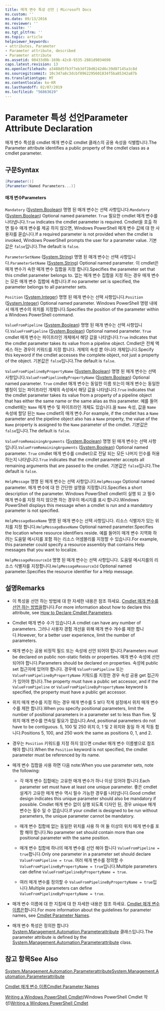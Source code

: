 ```yaml
---
title: 매개 변수 특성 선언 | Microsoft Docs
ms.custom: ''
ms.date: 09/13/2016
ms.reviewer: ''
ms.suite: ''
ms.tgt_pltfrm: ''
ms.topic: article
helpviewer_keywords:
- attributes, Parameter
- Parameter attribute, described
- Parameter attribute
ms.assetid: 08433d0b-169b-42c8-9335-2881d9034698
caps.latest.revision: 13
ms.openlocfilehash: a3488d5fb3f7eb3df28d0242d6c39d07145a3c8d
ms.sourcegitcommit: 10c347a8c3dcbf8962295601834f5ba85342a87b
ms.translationtype: MT
ms.contentlocale: ko-KR
ms.lasthandoff: 02/07/2019
ms.locfileid: "56863619"
---
```

# <a name="parameter-attribute-declaration"></a><span data-ttu-id="d66c7-102">Parameter 특성 선언</span><span class="sxs-lookup"><span data-stu-id="d66c7-102">Parameter Attribute Declaration</span></span>

<span data-ttu-id="d66c7-103">매개 변수 특성을 cmdlet 매개 변수로 cmdlet 클래스의 공용 속성을 식별합니다.</span><span class="sxs-lookup"><span data-stu-id="d66c7-103">The Parameter attribute identifies a public property of the cmdlet class as a cmdlet parameter.</span></span>

## <a name="syntax"></a><span data-ttu-id="d66c7-104">구문</span><span class="sxs-lookup"><span data-stu-id="d66c7-104">Syntax</span></span>

```csharp
[Parameter()]
[Parameter(Named Parameters...)]
```

#### <a name="parameters"></a><span data-ttu-id="d66c7-105">매개 변수</span><span class="sxs-lookup"><span data-stu-id="d66c7-105">Parameters</span></span>

<span data-ttu-id="d66c7-106">`Mandatory` ([System.Boolean](/dotnet/api/System.Boolean)) 명명 된 매개 변수는 선택 사항입니다.</span><span class="sxs-lookup"><span data-stu-id="d66c7-106">`Mandatory` ([System.Boolean](/dotnet/api/System.Boolean)) Optional named parameter.</span></span> <span data-ttu-id="d66c7-107">`True` 필요한 cmdlet 매개 변수를 나타냅니다.</span><span class="sxs-lookup"><span data-stu-id="d66c7-107">`True` indicates the cmdlet parameter is required.</span></span> <span data-ttu-id="d66c7-108">Cmdlet을 호출 하면 필수 매개 변수를 제공 하지 않으면, Windows PowerShell 매개 변수 값에 대 한 사용자를 묻습니다.</span><span class="sxs-lookup"><span data-stu-id="d66c7-108">If a required parameter is not provided when the cmdlet is invoked, Windows PowerShell prompts the user for a parameter value.</span></span> <span data-ttu-id="d66c7-109">기본값은 `false`입니다.</span><span class="sxs-lookup"><span data-stu-id="d66c7-109">The default is `false`.</span></span>

<span data-ttu-id="d66c7-110">`ParameterSetName` ([System.String](/dotnet/api/System.String)) 명명 된 매개 변수는 선택 사항입니다.</span><span class="sxs-lookup"><span data-stu-id="d66c7-110">`ParameterSetName` ([System.String](/dotnet/api/System.String)) Optional named parameter.</span></span> <span data-ttu-id="d66c7-111">이 cmdlet은 매개 변수가 속한 매개 변수 집합을 지정 합니다.</span><span class="sxs-lookup"><span data-stu-id="d66c7-111">Specifies the parameter set that this cmdlet parameter belongs to.</span></span> <span data-ttu-id="d66c7-112">없는 매개 변수 집합을 지정 하는 경우 매개 변수는 모든 매개 변수 집합에 속합니다.</span><span class="sxs-lookup"><span data-stu-id="d66c7-112">If no parameter set is specified, the parameter belongs to all parameter sets.</span></span>

<span data-ttu-id="d66c7-113">`Position` ([System.Integer](/dotnet/api/System.Integer)) 명명 된 매개 변수는 선택 사항입니다.</span><span class="sxs-lookup"><span data-stu-id="d66c7-113">`Position` ([System.Integer](/dotnet/api/System.Integer)) Optional named parameter.</span></span> <span data-ttu-id="d66c7-114">Windows PowerShell 명령 내에서 매개 변수의 위치를 지정합니다.</span><span class="sxs-lookup"><span data-stu-id="d66c7-114">Specifies the position of the parameter within a Windows PowerShell command.</span></span>

<span data-ttu-id="d66c7-115">`ValueFromPipeline` ([System.Boolean](/dotnet/api/System.Boolean)) 명명 된 매개 변수는 선택 사항입니다.</span><span class="sxs-lookup"><span data-stu-id="d66c7-115">`ValueFromPipeline` ([System.Boolean](/dotnet/api/System.Boolean)) Optional named parameter.</span></span> <span data-ttu-id="d66c7-116">`True` cmdlet 매개 변수는 파이프라인 개체에서 해당 값을 나타냅니다.</span><span class="sxs-lookup"><span data-stu-id="d66c7-116">`True` indicates that the cmdlet parameter takes its value from a pipeline object.</span></span> <span data-ttu-id="d66c7-117">Cmdlet은 전체 액세스 하는 경우이 키워드를 지정 합니다. 개체의 속성 뿐 아니라 개체입니다.</span><span class="sxs-lookup"><span data-stu-id="d66c7-117">Specify this keyword if the cmdlet accesses the complete object, not just a property of the object.</span></span> <span data-ttu-id="d66c7-118">기본값은 `false`입니다.</span><span class="sxs-lookup"><span data-stu-id="d66c7-118">The default is `false`.</span></span>

<span data-ttu-id="d66c7-119">`ValueFromPipelineByPropertyName` ([System.Boolean](/dotnet/api/System.Boolean)) 명명 된 매개 변수는 선택 사항입니다.</span><span class="sxs-lookup"><span data-stu-id="d66c7-119">`ValueFromPipelineByPropertyName` ([System.Boolean](/dotnet/api/System.Boolean)) Optional named parameter.</span></span> <span data-ttu-id="d66c7-120">`True` cmdlet 매개 변수는 동일한 이름 또는이 매개 변수는 동일한 별칭이 있는 파이프라인 개체의 속성에서 해당 값을 나타냅니다.</span><span class="sxs-lookup"><span data-stu-id="d66c7-120">`True` indicates that the cmdlet parameter takes its value from a property of a pipeline object that has either the same name or the same alias as this parameter.</span></span> <span data-ttu-id="d66c7-121">예를 들어 cmdlet에는 `Name` 매개 변수 및 파이프라인 개체도 있습니다.을 `Name` 속성, 값을 `Name` 속성에 할당 된는 `Name` cmdlet의 매개 변수.</span><span class="sxs-lookup"><span data-stu-id="d66c7-121">For example, if the cmdlet has a `Name` parameter and the pipeline object also has a `Name` property, the value of the `Name` property is assigned to the `Name` parameter of the cmdlet.</span></span> <span data-ttu-id="d66c7-122">기본값은 `false`입니다.</span><span class="sxs-lookup"><span data-stu-id="d66c7-122">The default is `false`.</span></span>

<span data-ttu-id="d66c7-123">`ValueFromRemainingArguments` ([System.Boolean](/dotnet/api/System.Boolean)) 명명 된 매개 변수는 선택 사항입니다.</span><span class="sxs-lookup"><span data-stu-id="d66c7-123">`ValueFromRemainingArguments` ([System.Boolean](/dotnet/api/System.Boolean)) Optional named parameter.</span></span> <span data-ttu-id="d66c7-124">`True` cmdlet 매개 변수를 cmdlet으로 전달 되는 모든 나머지 인수를 허용 하는지 나타냅니다.</span><span class="sxs-lookup"><span data-stu-id="d66c7-124">`True` indicates that the cmdlet parameter accepts all remaining arguments that are passed to the cmdlet.</span></span> <span data-ttu-id="d66c7-125">기본값은 `false`입니다.</span><span class="sxs-lookup"><span data-stu-id="d66c7-125">The default is `false`.</span></span>

<span data-ttu-id="d66c7-126">`HelpMessage` 명명 된 매개 변수는 선택 사항입니다.</span><span class="sxs-lookup"><span data-stu-id="d66c7-126">`HelpMessage` Optional named parameter.</span></span> <span data-ttu-id="d66c7-127">매개 변수에 대 한 간단한 설명을 지정합니다.</span><span class="sxs-lookup"><span data-stu-id="d66c7-127">Specifies a short description of the parameter.</span></span> <span data-ttu-id="d66c7-128">Windows PowerShell cmdlet이 실행 되 고 필수 매개 변수를 지정 하지 않으면 하는 경우이 메시지를 표시 합니다.</span><span class="sxs-lookup"><span data-stu-id="d66c7-128">Windows PowerShell displays this message when a cmdlet is run and a mandatory parameter is not specified.</span></span>

<span data-ttu-id="d66c7-129">`HelpMessageBaseName` 명명 된 매개 변수는 선택 사항입니다. 리소스 식별자가 있는 위치를 지정 합니다.</span><span class="sxs-lookup"><span data-stu-id="d66c7-129">`HelpMessageBaseName` Optional named parameter.Specifies the location where resource identifiers reside.</span></span> <span data-ttu-id="d66c7-130">예를 들어이 매개 변수 지역화 하려는 도움말 메시지를 포함 하는 리소스 어셈블리를 지정할 수 있습니다.</span><span class="sxs-lookup"><span data-stu-id="d66c7-130">For example, this parameter could specify a resource assembly that contains Help messages that you want to localize.</span></span>

<span data-ttu-id="d66c7-131">`HelpMessageResourceId` 명명 된 매개 변수는 선택 사항입니다. 도움말 메시지를의 리소스 식별자를 지정합니다.</span><span class="sxs-lookup"><span data-stu-id="d66c7-131">`HelpMessageResourceId` Optional named parameter.Specifies the resource identifier for a Help message.</span></span>

## <a name="remarks"></a><span data-ttu-id="d66c7-132">설명</span><span class="sxs-lookup"><span data-stu-id="d66c7-132">Remarks</span></span>

- <span data-ttu-id="d66c7-133">이 특성을 선언 하는 방법에 대 한 자세한 내용은 참조 하세요. [Cmdlet 매개 변수를 선언 하는 방법을](./how-to-declare-cmdlet-parameters.md)합니다.</span><span class="sxs-lookup"><span data-stu-id="d66c7-133">For more information about how to declare this attribute, see [How to Declare Cmdlet Parameters](./how-to-declare-cmdlet-parameters.md).</span></span>

- <span data-ttu-id="d66c7-134">Cmdlet 매개 변수 수가 있습니다.</span><span class="sxs-lookup"><span data-stu-id="d66c7-134">A cmdlet can have any number of parameters.</span></span> <span data-ttu-id="d66c7-135">그러나 사용자 경험 개선을 위해 매개 변수 개수를 제한 합니다.</span><span class="sxs-lookup"><span data-stu-id="d66c7-135">However, for a better user experience, limit the number of parameters.</span></span>

- <span data-ttu-id="d66c7-136">매개 변수는 공용 비정적 필드 또는 속성에 선언 되어야 합니다.</span><span class="sxs-lookup"><span data-stu-id="d66c7-136">Parameters must be declared on public non-static fields or properties.</span></span> <span data-ttu-id="d66c7-137">매개 변수 속성에 선언 되어야 합니다.</span><span class="sxs-lookup"><span data-stu-id="d66c7-137">Parameters should be declared on properties.</span></span> <span data-ttu-id="d66c7-138">속성에 public set 접근자에 있어야 합니다. 경우에 `ValueFromPipeline` 또는 `ValueFromPipelineByPropertyName` 키워드를 지정한 경우 속성 공용 get 접근자가 있어야 합니다.</span><span class="sxs-lookup"><span data-stu-id="d66c7-138">The property must have a public set accessor, and if the `ValueFromPipeline` or `ValueFromPipelineByPropertyName` keyword is specified, the property must have a public get accessor.</span></span>

- <span data-ttu-id="d66c7-139">위치 매개 변수를 지정 하는 경우 매개 변수를 5 보다 작게 설정에서 위치 매개 변수 수를 제한 합니다.</span><span class="sxs-lookup"><span data-stu-id="d66c7-139">When you specify positional parameters,  limit the number of positional parameters in a parameter set to less than five.</span></span> <span data-ttu-id="d66c7-140">및 위치 매개 변수를 연속일 필요가 없습니다.</span><span class="sxs-lookup"><span data-stu-id="d66c7-140">And, positional parameters do not have to be contiguous.</span></span> <span data-ttu-id="d66c7-141">5, 100 및 250 위치 0, 1 및 2 위치와 동일 하 게 작동 합니다.</span><span class="sxs-lookup"><span data-stu-id="d66c7-141">Positions 5, 100, and 250 work the same as positions 0, 1, and 2.</span></span>

- <span data-ttu-id="d66c7-142">경우는 `Position` 키워드를 지정 하지 않으면 cmdlet 매개 변수 이름별으로 참조 해야 합니다.</span><span class="sxs-lookup"><span data-stu-id="d66c7-142">When the `Position` keyword is not specified, the cmdlet parameter must be referenced by its name.</span></span>

- <span data-ttu-id="d66c7-143">매개 변수 집합을 사용 하면 다음 note:</span><span class="sxs-lookup"><span data-stu-id="d66c7-143">When you use parameter sets, note the following:</span></span>

    - <span data-ttu-id="d66c7-144">각 매개 변수 집합에는 고유한 매개 변수가 하나 이상 있어야 합니다.</span><span class="sxs-lookup"><span data-stu-id="d66c7-144">Each parameter set must have at least one unique parameter.</span></span> <span data-ttu-id="d66c7-145">좋은 cmdlet 설계가 고유한 매개 변수 역시 필수 가능한 경우를 나타냅니다.</span><span class="sxs-lookup"><span data-stu-id="d66c7-145">Good cmdlet design indicates this unique parameter should also be mandatory if possible.</span></span> <span data-ttu-id="d66c7-146">Cmdlet 매개 변수 없이 실행 되도록 디자인 된, 경우 unique 매개 변수는 필수 일 수 없습니다.</span><span class="sxs-lookup"><span data-stu-id="d66c7-146">If your cmdlet is designed to be run without parameters, the unique parameter cannot be mandatory.</span></span>

    - <span data-ttu-id="d66c7-147">매개 변수 집합에 없는 동일한 위치를 사용 하 여 둘 이상의 위치 매개 변수를 포함 해야 합니다.</span><span class="sxs-lookup"><span data-stu-id="d66c7-147">No parameter set should contain more than one positional parameter with the same position.</span></span>

    - <span data-ttu-id="d66c7-148">매개 변수 집합에 하나의 매개 변수를 선언 해야 합니다 `ValueFromPipeline = true`합니다.</span><span class="sxs-lookup"><span data-stu-id="d66c7-148">Only one parameter in a parameter set should declare `ValueFromPipeline = true`.</span></span> <span data-ttu-id="d66c7-149">여러 매개 변수를 정의할 수 `ValueFromPipelineByPropertyName = true`입니다.</span><span class="sxs-lookup"><span data-stu-id="d66c7-149">Multiple parameters can define `ValueFromPipelineByPropertyName = true`.</span></span>

    - <span data-ttu-id="d66c7-150">여러 매개 변수를 정의할 수 `ValueFromPipelineByPropertyName = true`입니다.</span><span class="sxs-lookup"><span data-stu-id="d66c7-150">Multiple parameters can define `ValueFromPipelineByPropertyName = true`.</span></span>

- <span data-ttu-id="d66c7-151">매개 변수 이름에 대 한 지침에 대 한 자세한 내용은 참조 하세요. [Cmdlet 매개 변수 이름은](standard-cmdlet-parameter-names-and-types.md)합니다.</span><span class="sxs-lookup"><span data-stu-id="d66c7-151">For more information about the guidelines for parameter names, see [Cmdlet Parameter Names](standard-cmdlet-parameter-names-and-types.md).</span></span>

- <span data-ttu-id="d66c7-152">매개 변수 특성은 정의한 합니다 [System.Management.Automation.Parameterattribute](/dotnet/api/System.Management.Automation.ParameterAttribute) 클래스입니다.</span><span class="sxs-lookup"><span data-stu-id="d66c7-152">The parameter attribute is defined by the [System.Management.Automation.Parameterattribute](/dotnet/api/System.Management.Automation.ParameterAttribute) class.</span></span>

## <a name="see-also"></a><span data-ttu-id="d66c7-153">참고 항목</span><span class="sxs-lookup"><span data-stu-id="d66c7-153">See Also</span></span>

[<span data-ttu-id="d66c7-154">System.Management.Automation.Parameterattribute</span><span class="sxs-lookup"><span data-stu-id="d66c7-154">System.Management.Automation.Parameterattribute</span></span>](/dotnet/api/System.Management.Automation.ParameterAttribute)

[<span data-ttu-id="d66c7-155">Cmdlet 매개 변수 이름</span><span class="sxs-lookup"><span data-stu-id="d66c7-155">Cmdlet Parameter Names</span></span>](standard-cmdlet-parameter-names-and-types.md)

<span data-ttu-id="d66c7-156">[Writing a Windows PowerShell Cmdlet](./writing-a-windows-powershell-cmdlet.md)(Windows PowerShell Cmdlet 작성)</span><span class="sxs-lookup"><span data-stu-id="d66c7-156">[Writing a Windows PowerShell Cmdlet](./writing-a-windows-powershell-cmdlet.md)</span></span>
